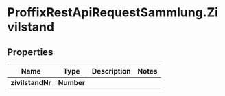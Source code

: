 # ProffixRestApiRequestSammlung.Zivilstand

## Properties
Name | Type | Description | Notes
------------ | ------------- | ------------- | -------------
**zivilstandNr** | **Number** |  | 


